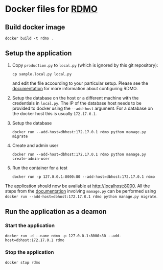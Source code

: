 Docker files for [RDMO](https://github.com/rdmorganiser/rdmo)
=============================================================

Build docker image
------------------

```
docker build -t rdmo .
```

Setup the application
---------------------

1. Copy `production.py` to `local.py` (which is ignored by this git repository):

    ```
    cp sample.local.py local.py
    ```

    and edit the file accourding to your particular setup. Please see the [documentation](http://rdmo.readthedocs.io/en/latest/configuration/index.html) for more information about configuring RDMO.

2. Setup the database on the host or a different machine with the credentials in `local.py`.
   The IP of the database host needs to be provided to docker using the `--add-host` argument.
   For a database on the docker host this is usually `172.17.0.1`.

3. Setup the database

    ```
    docker run --add-host=dbhost:172.17.0.1 rdmo python manage.py migrate
    ```

4. Create and admin user

    ```
    docker run --add-host=dbhost:172.17.0.1 rdmo python manage.py create-admin-user
    ```

5. Run the container for a test

    ```
    docker run -p 127.0.0.1:8000:80 --add-host=dbhost:172.17.0.1 rdmo
    ```

The application should now be available at [http://localhost:8000](http://localhost:8000). All the steps from the [documentation](http://rdmo.readthedocs.io/en/latest/configuration/index.html) involving `manage.py` can be performed using `docker run --add-host=dbhost:172.17.0.1 rdmo python manage.py migrate`.

Run the application as a deamon
-------------------------------

### Start the application

```
docker run -d --name rdmo -p 127.0.0.1:8000:80 --add-host=dbhost:172.17.0.1 rdmo
```

### Stop the application

```
docker stop rdmo
```
